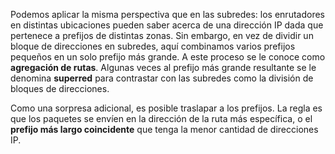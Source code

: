 Podemos aplicar la misma perspectiva que en las subredes: los enrutadores en distintas ubicaciones pueden saber acerca de una dirección IP dada que pertenece a prefijos de distintas zonas. Sin embargo, en vez de dividir un bloque de direcciones en subredes, aquí combinamos varios prefijos pequeños en un solo prefijo más grande. A este proceso se le conoce como **agregación de rutas**. Algunas veces al prefijo más grande resultante se le denomina **superred** para contrastar con las subredes como la división de bloques de direcciones.

Como una sorpresa adicional, es posible traslapar a los prefijos. La regla es que los paquetes se envíen en la dirección de la ruta más específica, o el **prefijo más largo coincidente** que tenga la menor cantidad de direcciones IP.
